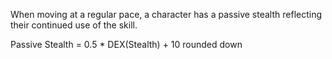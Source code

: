When moving at a regular pace, a character has a passive stealth reflecting their continued use of the skill.

Passive Stealth = 0.5 * DEX(Stealth) + 10 rounded down

